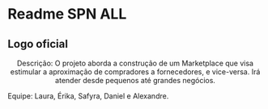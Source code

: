 <h1> Readme SPN ALL </h1>

<h2 align="justify">Logo oficial</h2>

<p align="center"> Descrição: O projeto aborda a construção de um Marketplace que visa estimular a aproximação de compradores a fornecedores, e vice-versa. Irá atender desde pequenos 
até grandes negócios. </p>

Equipe: Laura, Érika, Safyra, Daniel e Alexandre.



